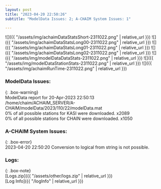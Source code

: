 ```yaml
---
layout: post
title: "2023-04-20 22:50:26"
subtitle: "ModelData Issues: 2; A-CHAIM System Issues: 1"

---
```


![]({{ "/assets/img/achaimDataStatsShort-2311022.png" | relative_url }})
![]({{ "/assets/img/achaimDataStatsLong00-2311022.png" | relative_url }})
![]({{ "/assets/img/achaimDataStatsLong01-2311022.png" | relative_url }})
![]({{ "/assets/img/achaimDataStatsLong02-2311022.png" | relative_url }})
![]({{ "/assets/img/modelDataDataStats-2311022.png" | relative_url }})
![]({{ "/assets/img/modelDataStationStats-2311022.png" | relative_url }})
![]({{ "/assets/img/achaimRunTime-2311022.png" | relative_url }})


### ModelData Issues:  
  
{: .box-warning}  
 ModelData report for 20-Apr-2023 22:50:13   
 /home/chaim/ACHAIM_SERVER/A-CHAIM/modelData/2023/110/22/modelData.mat   
 0% of all possible stations for KASI were downloaded. x2089   
 0% of all possible stations for CHAIN were downloaded. x1050   
  
### A-CHAIM System Issues:  
  
{: .box-error}  
2023-04-20 22:50:20 Conversion to logical from string is not possible.  

### Logs:  
  
{: .box-note}  
[Logs.zip]({{ "/assets/other/logs.zip" | relative_url }})  
[Log Info]({{ "/logInfo" | relative_url }})  
